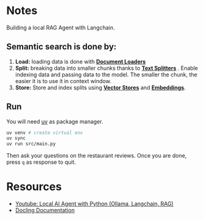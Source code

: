 # Notes

Building a local RAG Agent with Langchain.

## Semantic search is done by:

1. **Load:** loading data is done with [**Document Loaders**](https://docs.langchain.com/oss/python/langchain/retrieval#document_loaders)
2. **Split:** breaking data into smaller chunks thanks to [**Text Splitters**](https://docs.langchain.com/oss/python/langchain/retrieval#text_splitters) . Enable indexing data and passing data to the model. The smaller the chunk, the easier it is to use it in context window.
3. **Store:** Store and index splits using [**Vector Stores**](https://docs.langchain.com/oss/python/langchain/retrieval#vectorstores) and [**Embeddings**](https://docs.langchain.com/oss/python/langchain/retrieval#embedding_models).

## Run

You will need [uv](https://docs.astral.sh/uv/getting-started/installation/) as package manager.

```bash
uv venv # create virtual env
uv sync
uv run src/main.py
```

Then ask your questions on the restaurant reviews.
Once you are done, press `q` as response to quit.

# Resources

- [Youtube: Local AI Agent with Python (Ollama, Langchain, RAG)](https://youtu.be/E4l91XKQSgw?si=gM9_329Rf2GZe-nX)
- [Docling Documentation](https://docling-project.github.io/docling/usage/)
